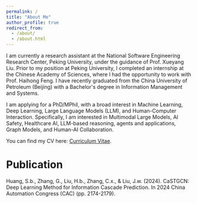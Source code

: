 ```yaml
---
permalink: /
title: "About Me"
author_profile: true
redirect_from: 
  - /about/
  - /about.html
---
```


I am currently a research assistant at the National Software Engineering Research Center, Peking University, under the guidance of Prof. Xueyang Liu. Prior to my position at Peking University, I completed an internship at the Chinese Academy of Sciences, where I had the opportunity to work with Prof. Haihong Feng. I have recently graduated from the China University of Petroleum (Beijing) with a Bachelor's degree in Information Management and Systems.
        
I am applying for a PhD/MPhil, with a broad interest in Machine Learning, Deep Learning, Large Language Models (LLM), and Human-Computer Interaction. Specifically, I am interested in Multimodal Large Models, AI Safety, Healthcare AI, LLM-based reasoning, agents and applications, Graph Models, and Human-AI Collaboration.

You can find my CV here: [Curriculum Vitae](https://dionobread.github.io/gangzhang.github.io/files/CV_Gang_Zhang.pdf).

Publication
======
Huang, S.b., Zhang, G., Liu, H.b., Zhang, C.x., & Liu, J.w. (2024). CaSTGCN: Deep Learning Method for Information Cascade Prediction. In 2024 China Automation Congress (CAC) (pp. 2174-2179).
